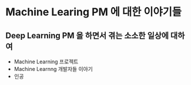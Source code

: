 # Machine Learing PM 에 대한 이야기들
## Deep Learning PM 을 하면서 겪는 소소한 일상에 대하여
* Machine Learning 프로젝트 
* Machine Learnng 개발자들 이야기
* 인공
